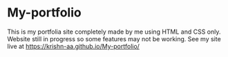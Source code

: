 # My-portfolio
This is my portfolia site completely made by me using HTML and CSS only.
Website still in progress so some features may not be working. 
See my site live at https://krishn-aa.github.io/My-portfolio/

